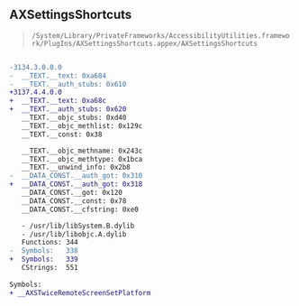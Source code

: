 ## AXSettingsShortcuts

> `/System/Library/PrivateFrameworks/AccessibilityUtilities.framework/PlugIns/AXSettingsShortcuts.appex/AXSettingsShortcuts`

```diff

-3134.3.0.0.0
-  __TEXT.__text: 0xa684
-  __TEXT.__auth_stubs: 0x610
+3137.4.4.0.0
+  __TEXT.__text: 0xa68c
+  __TEXT.__auth_stubs: 0x620
   __TEXT.__objc_stubs: 0xd40
   __TEXT.__objc_methlist: 0x129c
   __TEXT.__const: 0x38

   __TEXT.__objc_methname: 0x243c
   __TEXT.__objc_methtype: 0x1bca
   __TEXT.__unwind_info: 0x2b8
-  __DATA_CONST.__auth_got: 0x310
+  __DATA_CONST.__auth_got: 0x318
   __DATA_CONST.__got: 0x120
   __DATA_CONST.__const: 0x78
   __DATA_CONST.__cfstring: 0xe0

   - /usr/lib/libSystem.B.dylib
   - /usr/lib/libobjc.A.dylib
   Functions: 344
-  Symbols:   338
+  Symbols:   339
   CStrings:  551
 
Symbols:
+ __AXSTwiceRemoteScreenSetPlatform

```
